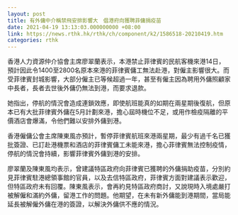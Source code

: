 ```yaml
---
layout: post
title: 有外傭中介稱禁飛安排影響大　倡港府向獲聘菲傭捐疫苗
date: 2021-04-19 13:13:03.000000000 +08:00
link: https://news.rthk.hk/rthk/ch/component/k2/1586518-20210419.htm
categories: rthk
---
```


香港人力資源仲介協會主席廖翠蘭表示，本港禁止菲律賓的民航客機來港14日，預計因此令1400至2800名原本來港的菲律賓傭工無法赴港，對僱主影響很大。而受菲律賓封城影響，大部分僱主已等候超過一年，甚至有僱主因為聘用外傭照顧家中長者，長者去世後外傭仍無法到港，而要求退款。

她指出，停航的情況會造成連鎖效應，即使航班能真的如期在兩星期後復航，但原本已有大批菲律賓外傭在5月計劃來港，擔心屆時機位不足，或用作檢疫隔離的平價酒店會爆滿，令他們難以安排外傭到港。

香港僱傭公會主席陳東風亦預計，暫停菲律賓航班來港兩星期，最少有過千名已獲批簽證、已訂赴港機票和酒店的菲律賓傭工未能來港，擔心菲律賓無法控制疫情，停航的情況會持續，影響菲律賓外傭到港的安排。

廖翠蘭及陳東風均表示，曾建議特區政府向菲律賓已獲聘的外傭捐助疫苗，分別約見菲律賓駐港總領事館的官員，以及去信特區政府，菲律賓方面對建議表示歡迎，但特區政府未有回覆。陳東風表示，會再約見特區政府商討，又說現時入境處嚴打被解僱和滿約外傭，留港工作的問題。他期望，在未有新外傭能到港期間，當局能延長被解僱外傭在港的簽證，以解決外傭供不應的情況。
